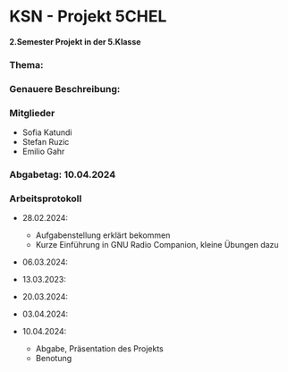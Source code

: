 # KSN - Projekt 5CHEL
#### 2.Semester Projekt in der 5.Klasse

### Thema:

### Genauere Beschreibung:

### Mitglieder
- Sofia Katundi
- Stefan Ruzic
- Emilio Gahr

### Abgabetag: 10.04.2024

### Arbeitsprotokoll 

- 28.02.2024:
  - Aufgabenstellung erklärt bekommen
  - Kurze Einführung in GNU Radio Companion, kleine Übungen dazu

- 06.03.2024:

- 13.03.2023:

- 20.03.2024:

- 03.04.2024:

- 10.04.2024:
  - Abgabe, Präsentation des Projekts
  - Benotung
